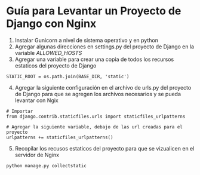 # Guía para Levantar un Proyecto de Django con Nginx

1. Instalar Gunicorn a nivel de sistema operativo y en python
2. Agregar algunas direcciones en settings.py del proyecto de Django en la variable *ALLOWED_HOSTS*
3. Agregar una variable para crear una copia de todos los recursos estaticos del proyecto de Django
```
STATIC_ROOT = os.path.join(BASE_DIR, 'static')
```
4. Agregar la siguiente configuración en el archivo de urls.py del proyecto de Django para que se agregen los archivos necesarios y se pueda levantar con Ngix
```
# Importar
from django.contrib.staticfiles.urls import staticfiles_urlpatterns

# Agregar la siguiente variable, debajo de las url creadas para el proyecto
urlpatterns += staticfiles_urlpatterns()
```
5. Recopilar los recusos estaticos del proyecto para que se vizualicen en el servidor de Nginx
```
python manage.py collectstatic
```